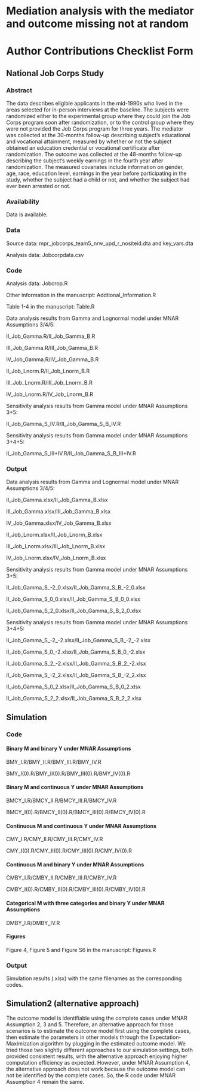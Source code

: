 # Mediation analysis with the mediator and outcome missing not at random

# Author Contributions Checklist Form

## National Job Corps Study

### Abstract 

The data describes eligible applicants in the mid-1990s who lived in the areas selected for in-person interviews at the baseline. The subjects were randomized either to the experimental group where they could join the Job Corps program soon after randomization, or to the control group where they were not provided the Job Corps program for three years. The mediator was collected at the 30-months follow-up describing subject’s educational and vocational attainment, measured by whether or not the subject obtained an education credential or vocational certificate after randomization. The outcome was collected at the 48-months follow-up describing the subject’s weekly earnings in the fourth year after randomization. The measured covariates include information on gender, age, race, education level, earnings in the year before participating in the study, whether the subject had a child or not, and whether the subject had ever been arrested or not.

### Availability

Data is available.

### Data 

Source data: mpr_jobcorps_team5_nrw_upd_r_nositeid.dta and key_vars.dta

Analysis data: Jobcorpdata.csv

### Code

Analysis data: Jobcrop.R

Other information in the manuscript: Addtional_Information.R

Table 1-4 in the manuscript: Table.R

Data analysis results from Gamma and Lognormal model under MNAR Assumptions 3/4/5: 

II_Job_Gamma.R/II_Job_Gamma_B.R

III_Job_Gamma.R/III_Job_Gamma_B.R

IV_Job_Gamma.R/IV_Job_Gamma_B.R

II_Job_Lnorm.R/II_Job_Lnorm_B.R

III_Job_Lnorm.R/III_Job_Lnorm_B.R

IV_Job_Lnorm.R/IV_Job_Lnorm_B.R

Sensitivity analysis results from Gamma model under MNAR Assumptions 3+5: 

II_Job_Gamma_S_IV.R/II_Job_Gamma_S_B_IV.R

Sensitivity analysis results from Gamma model under MNAR Assumptions 3+4+5: 

II_Job_Gamma_S_III+IV.R/II_Job_Gamma_S_B_III+IV.R

### Output

Data analysis results from Gamma and Lognormal model under MNAR Assumptions 3/4/5: 

II_Job_Gamma.xlsx/II_Job_Gamma_B.xlsx

III_Job_Gamma.xlsx/III_Job_Gamma_B.xlsx

IV_Job_Gamma.xlsx/IV_Job_Gamma_B.xlsx

II_Job_Lnorm.xlsx/II_Job_Lnorm_B.xlsx

III_Job_Lnorm.xlsx/III_Job_Lnorm_B.xlsx

IV_Job_Lnorm.xlsx/IV_Job_Lnorm_B.xlsx

Sensitivity analysis results from Gamma model under MNAR Assumptions 3+5:

II_Job_Gamma_S_-2_0.xlsx/II_Job_Gamma_S_B_-2_0.xlsx

II_Job_Gamma_S_0_0.xlsx/II_Job_Gamma_S_B_0_0.xlsx

II_Job_Gamma_S_2_0.xlsx/II_Job_Gamma_S_B_2_0.xlsx

Sensitivity analysis results from Gamma model under MNAR Assumptions 3+4+5: 

II_Job_Gamma_S_-2_-2.xlsx/II_Job_Gamma_S_B_-2_-2.xlsx

II_Job_Gamma_S_0_-2.xlsx/II_Job_Gamma_S_B_0_-2.xlsx

II_Job_Gamma_S_2_-2.xlsx/II_Job_Gamma_S_B_2_-2.xlsx

II_Job_Gamma_S_-2_2.xlsx/II_Job_Gamma_S_B_-2_2.xlsx

II_Job_Gamma_S_0_2.xlsx/II_Job_Gamma_S_B_0_2.xlsx

II_Job_Gamma_S_2_2.xlsx/II_Job_Gamma_S_B_2_2.xlsx

## Simulation

### Code

#### Binary M and binary Y under MNAR Assumptions

BMY_I.R/BMY_II.R/BMY_III.R/BMY_IV.R

BMY_I(0).R/BMY_II(0).R/BMY_III(0).R/BMY_IV(0).R

#### Binary M and continuous Y under MNAR Assumptions

BMCY_I.R/BMCY_II.R/BMCY_III.R/BMCY_IV.R

BMCY_I(0).R/BMCY_II(0).R/BMCY_III(0).R/BMCY_IV(0).R

#### Continuous M and continuous Y under MNAR Assumptions

CMY_I.R/CMY_II.R/CMY_III.R/CMY_IV.R

CMY_I(0).R/CMY_II(0).R/CMY_III(0).R/CMY_IV(0).R

#### Continuous M and binary Y under MNAR Assumptions

CMBY_I.R/CMBY_II.R/CMBY_III.R/CMBY_IV.R

CMBY_I(0).R/CMBY_II(0).R/CMBY_III(0).R/CMBY_IV(0).R

#### Categorical M with three categories and binary Y under MNAR Assumptions

DMBY_I.R/DMBY_IV.R

#### Figures

Figure 4, Figure 5 and Figure S6 in the manuscript: Figures.R

### Output

Simulation results (.xlsx) with the same filenames as the corresponding codes. 

## Simulation2 (alternative approach)

The outcome model is identifiable using the complete cases under MNAR Assumption 2, 3 and 5. Therefore, an alternative approach for those scenarios is to estimate the outcome model first using the complete cases, then estimate the parameters in other models through the Expectation-Maximization algorithm by plugging in the estimated outcome model. We tried those two slightly different approaches to our simulation settings, both provided consistent results, with the alternative approach enjoying higher computation efficiency as expected. However, under MNAR Assumption 4, the alternative approach does not work because the outcome model can not be identified by the complete cases. So, the R code under MNAR Assumption 4 remain the same.


